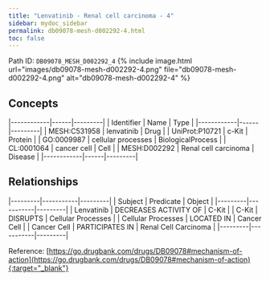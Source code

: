 ```yaml
---
title: "Lenvatinib - Renal cell carcinoma - 4"
sidebar: mydoc_sidebar
permalink: db09078-mesh-d002292-4.html
toc: false 
---
```



Path ID: `DB09078_MESH_D002292_4`
{% include image.html url="images/db09078-mesh-d002292-4.png" file="db09078-mesh-d002292-4.png" alt="db09078-mesh-d002292-4" %}

## Concepts

|------------|------|---------|
| Identifier | Name | Type    |
|------------|------|---------|
| MESH:C531958 | lenvatinib | Drug |
| UniProt:P10721 | c-Kit | Protein |
| GO:0009987 | cellular processes | BiologicalProcess |
| CL:0001064 | cancer cell | Cell |
| MESH:D002292 | Renal cell carcinoma | Disease |
|------------|------|---------|

## Relationships

|---------|-----------|---------|
| Subject | Predicate | Object  |
|---------|-----------|---------|
| Lenvatinib | DECREASES ACTIVITY OF | C-Kit |
| C-Kit | DISRUPTS | Cellular Processes |
| Cellular Processes | LOCATED IN | Cancer Cell |
| Cancer Cell | PARTICIPATES IN | Renal Cell Carcinoma |
|---------|-----------|---------|

Reference: [https://go.drugbank.com/drugs/DB09078#mechanism-of-action](https://go.drugbank.com/drugs/DB09078#mechanism-of-action){:target="_blank"}